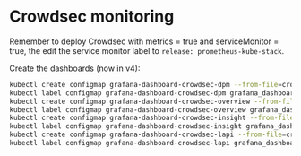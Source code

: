# Crowdsec monitoring

Remember to deploy Crowdsec with metrics = true and serviceMonitor = true, the edit the service monitor label to `release: prometheus-kube-stack`.

Create the dashboards (now in v4):

```bash
kubectl create configmap grafana-dashboard-crowdsec-dpm --from-file=crowdsec-details-per-machine.json
kubectl label configmap grafana-dashboard-crowdsec-dpm grafana_dashboard="1"
kubectl create configmap grafana-dashboard-crowdsec-overview --from-file=crowdsec-overview.json
kubectl label configmap grafana-dashboard-crowdsec-overview grafana_dashboard="1"
kubectl create configmap grafana-dashboard-crowdsec-insight --from-file=crowdsec-insight.json
kubectl label configmap grafana-dashboard-crowdsec-insight grafana_dashboard="1"
kubectl create configmap grafana-dashboard-crowdsec-lapi --from-file=crowdsec-lapi.json
kubectl label configmap grafana-dashboard-crowdsec-lapi grafana_dashboard="1"
```
